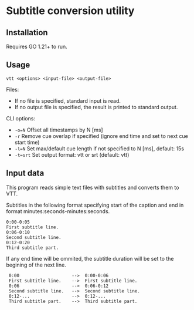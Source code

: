 # Subtitle conversion utility

## Installation

Requires GO 1.21+ to run.

## Usage

    vtt <options> <input-file> <output-file>

Files:
- If no file is specified, standard input is read.
- If no output file is specified, the result is printed to standard output.

CLI options:
- `-o=N` Offset all timestamps by N [ms]
- `-r`   Remove cue overlap if specified (ignore end time and set to next cue start time)
- `-l=N`    Set max/default cue length if not specified to N [ms], default: 15s
- `-t=srt` Set output format: vtt or srt (default: vtt)

## Input data

This program reads simple text files with subtitles and converts them to VTT. 

Subtitles in the following format specifying start of the caption and end in format minutes:seconds-minutes:seconds.

    0:00-0:05
    First subtitle line.
    0:06-0:10 
    Second subtitle line.
    0:12-0:20
    Third subtitle part.
					

If any end time will be ommited, the subtitle duration will be set to the begining of the next line.

     0:00                    -->  0:00-0:06
     First subtitle line.    -->  First subtitle line.
     0:06                    -->  0:06-0:12
     Second subtitle line.   -->  Second subtitle line.
     0:12-...                -->  0:12-...
     Third subtitle part.    -->  Third subtitle part.
                                            
